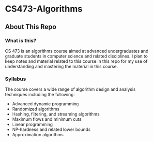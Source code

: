 # CS473-Algorithms

## About This Repo

### What is this?
CS 473 is an algorithms course aimed at advanced undergraduates and graduate students in computer science and related disciplines. I plan to keep 
notes and material related to this course in this repo for my use of understanding and mastering the material in this course.

### Syllabus
The course covers a wide range of algorithm design and analysis techniques including the following:
- Advanced dynamic programming
- Randomized algorithms
- Hashing, filtering, and streaming algorithms
- Maximum flows and minimum cuts
- Linear programming
- NP-hardness and related lower bounds
- Approximation algorithms

